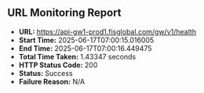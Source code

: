 ## URL Monitoring Report

- **URL:** https://api-gw1-prod1.fisglobal.com/gw/v1/health
- **Start Time:** 2025-06-17T07:00:15.016005
- **End Time:** 2025-06-17T07:00:16.449475
- **Total Time Taken:** 1.43347 seconds
- **HTTP Status Code:** 200
- **Status:** Success
- **Failure Reason:** N/A
